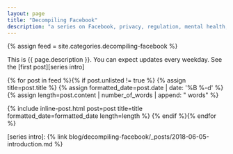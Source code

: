 ```yaml
---
layout: page
title: "Decompiling Facebook"
description: "a series on Facebook, privacy, regulation, mental health, and everything in between"
---
```


{% assign feed = site.categories.decompiling-facebook %}

This is {{ page.description }}. You can expect updates every weekday. See the [first post][series intro]

{% for post in feed %}{% if post.unlisted != true %}
    {% assign title=post.title %}
    {% assign formatted_date=post.date | date: '%B %-d' %}
    {% assign length=post.content | number_of_words | append: " words" %}

{% include inline-post.html post=post title=title formatted_date=formatted_date length=length %}
{% endif %}{% endfor %}

[series intro]: {% link blog/decompiling-facebook/_posts/2018-06-05-introduction.md %}